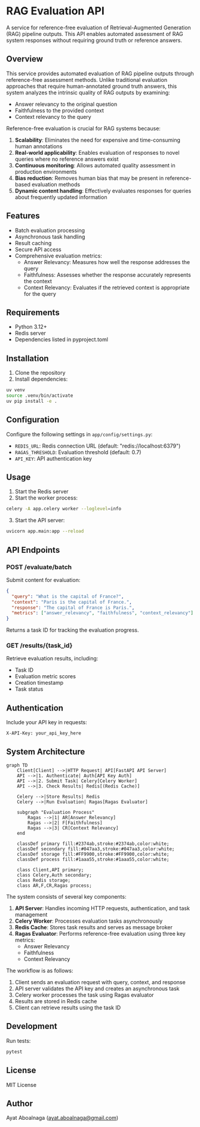 # RAG Evaluation API

A service for reference-free evaluation of Retrieval-Augmented Generation (RAG) pipeline outputs. This API enables automated assessment of RAG system responses without requiring ground truth or reference answers.

## Overview

This service provides automated evaluation of RAG pipeline outputs through reference-free assessment methods. Unlike traditional evaluation approaches that require human-annotated ground truth answers, this system analyzes the intrinsic quality of RAG outputs by examining:

- Answer relevancy to the original question
- Faithfulness to the provided context
- Context relevancy to the query

Reference-free evaluation is crucial for RAG systems because:

1. **Scalability**: Eliminates the need for expensive and time-consuming human annotations
2. **Real-world applicability**: Enables evaluation of responses to novel queries where no reference answers exist
3. **Continuous monitoring**: Allows automated quality assessment in production environments
4. **Bias reduction**: Removes human bias that may be present in reference-based evaluation methods
5. **Dynamic content handling**: Effectively evaluates responses for queries about frequently updated information

## Features

- Batch evaluation processing
- Asynchronous task handling
- Result caching
- Secure API access
- Comprehensive evaluation metrics:
  - Answer Relevancy: Measures how well the response addresses the query
  - Faithfulness: Assesses whether the response accurately represents the context
  - Context Relevancy: Evaluates if the retrieved context is appropriate for the query

## Requirements

- Python 3.12+
- Redis server
- Dependencies listed in pyproject.toml

## Installation

1. Clone the repository
2. Install dependencies:

```bash
uv venv
source .venv/bin/activate
uv pip install -e .
```

## Configuration

Configure the following settings in `app/config/settings.py`:

- `REDIS_URL`: Redis connection URL (default: "redis://localhost:6379")
- `RAGAS_THRESHOLD`: Evaluation threshold (default: 0.7)
- `API_KEY`: API authentication key

## Usage

1. Start the Redis server
2. Start the worker process:

```bash
celery -A app.celery worker --loglevel=info
```

3. Start the API server:

```bash
uvicorn app.main:app --reload
```

## API Endpoints

### POST /evaluate/batch

Submit content for evaluation:

```json
{
  "query": "What is the capital of France?",
  "context": "Paris is the capital of France.",
  "response": "The capital of France is Paris.",
  "metrics": ["answer_relevancy", "faithfulness", "context_relevancy"]
}
```

Returns a task ID for tracking the evaluation progress.

### GET /results/{task_id}

Retrieve evaluation results, including:

- Task ID
- Evaluation metric scores
- Creation timestamp
- Task status

## Authentication

Include your API key in requests:

```
X-API-Key: your_api_key_here
```

## System Architecture

```mermaid
graph TD
    Client[Client] -->|HTTP Request| API[FastAPI API Server]
    API -->|1. Authenticate| Auth[API Key Auth]
    API -->|2. Submit Task| Celery[Celery Worker]
    API -->|3. Check Results| Redis[(Redis Cache)]
    
    Celery -->|Store Results| Redis
    Celery -->|Run Evaluation| Ragas[Ragas Evaluator]
    
    subgraph "Evaluation Process"
        Ragas -->|1| AR[Answer Relevancy]
        Ragas -->|2| F[Faithfulness]
        Ragas -->|3| CR[Context Relevancy]
    end
    
    classDef primary fill:#2374ab,stroke:#2374ab,color:white;
    classDef secondary fill:#047aa3,stroke:#047aa3,color:white;
    classDef storage fill:#FF9900,stroke:#FF9900,color:white;
    classDef process fill:#1aaa55,stroke:#1aaa55,color:white;
    
    class Client,API primary;
    class Celery,Auth secondary;
    class Redis storage;
    class AR,F,CR,Ragas process;
```

The system consists of several key components:

1. **API Server**: Handles incoming HTTP requests, authentication, and task management
2. **Celery Worker**: Processes evaluation tasks asynchronously
3. **Redis Cache**: Stores task results and serves as message broker
4. **Ragas Evaluator**: Performs reference-free evaluation using three key metrics:
   - Answer Relevancy
   - Faithfulness
   - Context Relevancy

The workflow is as follows:
1. Client sends an evaluation request with query, context, and response
2. API server validates the API key and creates an asynchronous task
3. Celery worker processes the task using Ragas evaluator
4. Results are stored in Redis cache
5. Client can retrieve results using the task ID

## Development

Run tests:

```bash
pytest
```

## License

MIT License

## Author

Ayat Aboalnaga (ayat.aboalnaga@gmail.com)
